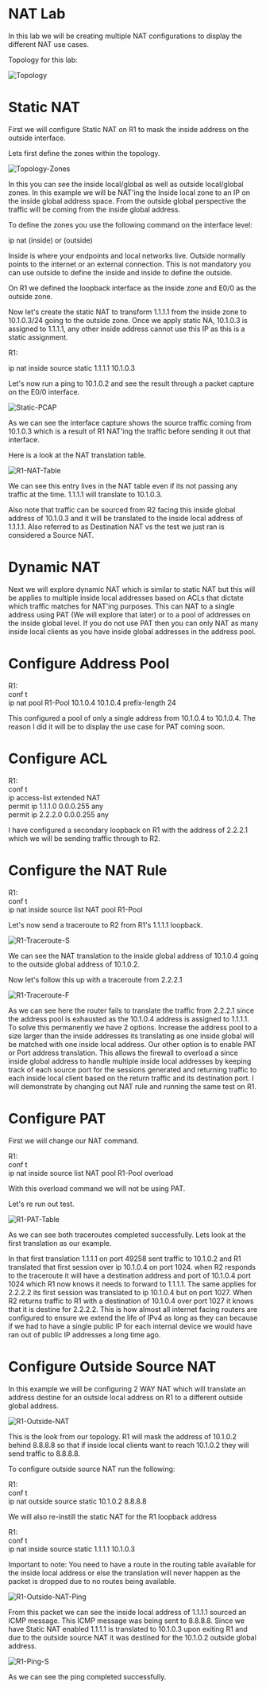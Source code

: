 # NAT Lab

In this lab we will be creating multiple NAT configurations to display the different NAT use cases.

Topology for this lab:

![Topology](Images/Topology.png)

# Static NAT

First we will configure Static NAT on R1 to mask the inside address on the outside interface.

Lets first define the zones within the topology.

![Topology-Zones](Images/Topology-Zones.png)

In this you can see the inside local/global as well as outside local/global zones. In this example we will be NAT'ing the Inside local zone to an IP on the inside global address space. From the outside global perspective the traffic will be coming from the inside global address.

To define the zones you use the following command on the interface level:

ip nat (inside) or (outside)

Inside is where your endpoints and local networks live. Outside normally points to the internet or an external connection. This is not mandatory you can use outside to define the inside and inside to define the outside.

On R1 we defined the loopback interface as the inside zone and E0/0 as the outside zone.

Now let's create the static NAT to transform 1.1.1.1 from the inside zone to 10.1.0.3/24 going to the outside zone. Once we apply static NA, 10.1.0.3 is assigned to 1.1.1.1, any other inside address cannot use this IP as this is a static assignment.

R1:

ip nat inside source static 1.1.1.1 10.1.0.3

Let's now run a ping to 10.1.0.2 and see the result through a packet capture on the E0/0 interface.

![Static-PCAP](Images/STATIC-PCAP.png)

As we can see the interface capture shows the source traffic coming from 10.1.0.3 which is a result of R1 NAT'ing the traffic before sending it out that interface.

Here is a look at the NAT translation table.

![R1-NAT-Table](Images/R1-NAT-Table.png)

We can see this entry lives in the NAT table even if its not passing any traffic at the time. 1.1.1.1 will translate to 10.1.0.3.

Also note that traffic can be sourced from R2 facing this inside global address of 10.1.0.3 and it will be translated to the inside local address of 1.1.1.1. Also referred to as Destination NAT vs the test we just ran is considered a Source NAT.

# Dynamic NAT

Next we will explore dynamic NAT which is similar to static NAT but this will be applies to multiple inside local addresses based on ACLs that dictate which traffic matches for NAT'ing purposes. This can NAT to a single address using PAT (We will explore that later) or to a pool of addresses on the inside global level. If you do not use PAT then you can only NAT as many inside local clients as you have inside global addresses in the address pool.

# Configure Address Pool

R1:  
conf t  
ip nat pool R1-Pool 10.1.0.4 10.1.0.4 prefix-length 24

This configured a pool of only a single address from 10.1.0.4 to 10.1.0.4. The reason I did it will be to display the use case for PAT coming soon.

# Configure ACL

R1:  
conf t  
ip access-list extended NAT  
permit ip 1.1.1.0 0.0.0.255 any  
permit ip 2.2.2.0 0.0.0.255 any  

I have configured a secondary loopback on R1 with the address of 2.2.2.1 which we will be sending traffic through to R2.

# Configure the NAT Rule

R1:  
conf t  
ip nat inside source list NAT pool R1-Pool

Let's now send a traceroute to R2 from R1's 1.1.1.1 loopback.

![R1-Traceroute-S](Images/R1-Traceroute-S.png)

We can see the NAT translation to the inside global address of 10.1.0.4 going to the outside global address of 10.1.0.2.

Now let's follow this up with a traceroute from 2.2.2.1

![R1-Traceroute-F](Images/R1-Traceroute-F.png)

As we can see here the router fails to translate the traffic from 2.2.2.1 since the address pool is exhausted as the 10.1.0.4 address is assigned to 1.1.1.1. To solve this permanently we have 2 options. Increase the address pool to a size larger than the inside addresses its translating as one inside global will be matched with one inside local address. Our other option is to enable PAT or Port address translation. This allows the firewall to overload a since inside global address to handle multiple inside local addresses by keeping track of each source port for the sessions generated and returning traffic to each inside local client based on the return traffic and its destination port. I will demonstrate by changing out NAT rule and running the same test on R1.

# Configure PAT

First we will change our NAT command.

R1:  
conf t  
ip nat inside source list NAT pool R1-Pool overload  

With this overload command we will not be using PAT.

Let's re run out test.

![R1-PAT-Table](Images/R1-PAT-Table.png)

As we can see both traceroutes completed successfully. Lets look at the first translation as our example.

In that first translation 1.1.1.1 on port 49258 sent traffic to 10.1.0.2 and R1 translated that first session over ip 10.1.0.4 on port 1024. when R2 responds to the traceroute it will have a destination address and port of 10.1.0.4 port 1024 which R1 now knows it needs to forward to 1.1.1.1. The same applies for 2.2.2.2 its first session was translated to ip 10.1.0.4 but on port 1027. When R2 returns traffic to R1 with a destination of 10.1.0.4 over port 1027 it knows that it is destine for 2.2.2.2. This is how almost all internet facing routers are configured to ensure we extend the life of IPv4 as long as they can because if we had to have a single public IP for each internal device we would have ran out of public IP addresses a long time ago.

# Configure Outside Source NAT

In this example we will be configuring 2 WAY NAT which will translate an address destine for an outside local address on R1 to a different outside global address.

![R1-Outside-NAT](Images/R1-Outside-NAT.png)

This is the look from our topology. R1 will mask the address of 10.1.0.2 behind 8.8.8.8 so that if inside local clients want to reach 10.1.0.2 they will send traffic to 8.8.8.8.

To configure outside source NAT run the following:

R1:  
conf t  
ip nat outside source static 10.1.0.2 8.8.8.8  

We will also re-instill the static NAT for the R1 loopback address

R1:  
conf t  
ip nat inside source static 1.1.1.1 10.1.0.3

Important to note: You need to have a route in the routing table available for the inside local address or else the translation will never happen as the packet is dropped due to no routes being available.

![R1-Outside-NAT-Ping](Images/R1-Outside-NAT-Ping.png)

From this packet we can see the inside local address of 1.1.1.1 sourced an ICMP message. This ICMP message was being sent to 8.8.8.8. Since we have Static NAT enabled 1.1.1.1 is translated to 10.1.0.3 upon exiting R1 and due to the outside source NAT it was destined for the 10.1.0.2 outside global address.

![R1-Ping-S](Images/R1-Ping-S.png)

As we can see the ping completed successfully.









